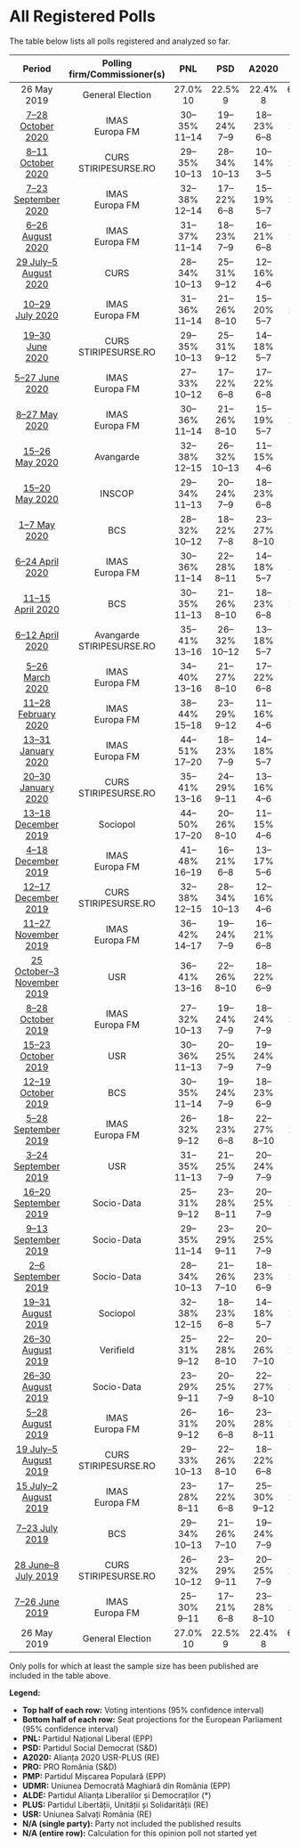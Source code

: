 # All Registered Polls

The table below lists all polls registered and analyzed so far.

| Period     | Polling firm/Commissioner(s) | PNL | PSD | A2020 | PRO | PMP | UDMR | ALDE | PLUS | USR |
|:----------:|:----------------------------:|:--:|:--:|:--:|:--:|:--:|:--:|:--:|:--:|:--:|
| 26 May 2019 | General Election | 27.0% <br> 10 | 22.5% <br> 9 | 22.4% <br> 8 | 6.4% <br> 2 | 5.8% <br> 2 | 5.3% <br> 2 | 4.1% <br> 0 | 22.4% <br> 4 | 22.4% <br> 4 |
| [7–28 October 2020](2020-10-28-IMAS.html) | IMAS <br> Europa FM | 30–35% <br> 11–14 | 19–24% <br> 7–9 | 18–23% <br> 6–8 | 10–14% <br> 3–5 | 4–6% <br> 0–2 | 4–7% <br> 0–2 | N/A <br> N/A | N/A <br> N/A | N/A <br> N/A |
| [8–11 October 2020](2020-10-11-CURS.html) | CURS <br> STIRIPESURSE.RO | 29–35% <br> 10–13 | 28–34% <br> 10–13 | 10–14% <br> 3–5 | 7–11% <br> 2–4 | 5–8% <br> 0–2 | 4–7% <br> 0–2 | N/A <br> N/A | N/A <br> N/A | N/A <br> N/A |
| [7–23 September 2020](2020-09-23-IMAS.html) | IMAS <br> Europa FM | 32–38% <br> 12–14 | 17–22% <br> 6–8 | 15–19% <br> 5–7 | 8–11% <br> 2–4 | 3–6% <br> 0–2 | 4–7% <br> 0–2 | 2–4% <br> 0 | N/A <br> N/A | N/A <br> N/A |
| [6–26 August 2020](2020-08-26-IMAS.html) | IMAS <br> Europa FM | 31–37% <br> 11–14 | 18–23% <br> 7–9 | 16–21% <br> 6–8 | 9–13% <br> 3–4 | 3–5% <br> 0–2 | 4–7% <br> 0–2 | 2–4% <br> 0 | N/A <br> N/A | N/A <br> N/A |
| [29 July–5 August 2020](2020-08-05-CURS.html) | CURS | 28–34% <br> 10–13 | 25–31% <br> 9–12 | 12–16% <br> 4–6 | 6–9% <br> 2–3 | 4–6% <br> 0–2 | 3–5% <br> 0–2 | 4–6% <br> 0–2 | N/A <br> N/A | N/A <br> N/A |
| [10–29 July 2020](2020-07-29-IMAS.html) | IMAS <br> Europa FM | 31–36% <br> 11–14 | 21–26% <br> 8–10 | 15–20% <br> 5–7 | 8–12% <br> 3–4 | 3–5% <br> 0–2 | 4–7% <br> 0–2 | 2–5% <br> 0 | N/A <br> N/A | N/A <br> N/A |
| [19–30 June 2020](2020-06-30-CURS.html) | CURS <br> STIRIPESURSE.RO | 29–35% <br> 10–13 | 25–31% <br> 9–12 | 14–18% <br> 5–7 | 6–9% <br> 2–3 | 4–6% <br> 0–2 | 4–6% <br> 0–2 | 4–6% <br> 0–2 | N/A <br> N/A | N/A <br> N/A |
| [5–27 June 2020](2020-06-27-IMAS.html) | IMAS <br> Europa FM | 27–33% <br> 10–12 | 17–22% <br> 6–8 | 17–22% <br> 6–8 | 3–5% <br> 0 | 8–12% <br> 3–4 | 2–5% <br> 0 | 3–6% <br> 0–2 | N/A <br> N/A | N/A <br> N/A |
| [8–27 May 2020](2020-05-27-IMAS.html) | IMAS <br> Europa FM | 30–36% <br> 11–14 | 21–26% <br> 8–10 | 15–19% <br> 5–7 | 9–13% <br> 3–5 | 3–5% <br> 0–1 | 4–7% <br> 0–2 | 3–6% <br> 0–2 | N/A <br> N/A | N/A <br> N/A |
| [15–26 May 2020](2020-05-26-Avangarde.html) | Avangarde | 32–38% <br> 12–15 | 26–32% <br> 10–13 | 11–15% <br> 4–6 | 5–8% <br> 0–3 | 3–5% <br> 0–2 | 4–7% <br> 0–2 | 3–5% <br> 0 | N/A <br> N/A | N/A <br> N/A |
| [15–20 May 2020](2020-05-20-INSCOP.html) | INSCOP | 29–34% <br> 11–13 | 20–24% <br> 7–9 | 18–23% <br> 6–8 | 0–2% <br> 0 | 6–10% <br> 2–3 | 3–6% <br> 0–2 | 3–6% <br> 0–2 | N/A <br> N/A | N/A <br> N/A |
| [1–7 May 2020](2020-05-07-BCS.html) | BCS | 28–32% <br> 10–12 | 18–22% <br> 7–8 | 23–27% <br> 8–10 | 3–5% <br> 0 | 4–6% <br> 0–2 | 1–2% <br> 0 | 5–7% <br> 0–2 | N/A <br> N/A | N/A <br> N/A |
| [6–24 April 2020](2020-04-24-IMAS.html) | IMAS <br> Europa FM | 30–36% <br> 11–14 | 22–28% <br> 8–11 | 14–18% <br> 5–7 | 7–10% <br> 2–4 | 2–5% <br> 0 | 4–7% <br> 0–2 | 3–6% <br> 0–2 | N/A <br> N/A | N/A <br> N/A |
| [11–15 April 2020](2020-04-15-BCS.html) | BCS | 30–35% <br> 11–13 | 21–26% <br> 8–10 | 18–23% <br> 6–8 | 7–11% <br> 2–4 | 6–9% <br> 2–3 | 3–5% <br> 0 | 2–4% <br> 0 | N/A <br> N/A | N/A <br> N/A |
| [6–12 April 2020](2020-04-12-Avangarde.html) | Avangarde <br> STIRIPESURSE.RO | 35–41% <br> 13–16 | 26–32% <br> 10–12 | 13–18% <br> 5–7 | 4–7% <br> 0–2 | 2–4% <br> 0 | 3–6% <br> 0–2 | 3–6% <br> 0–2 | N/A <br> N/A | N/A <br> N/A |
| [5–26 March 2020](2020-03-26-IMAS.html) | IMAS <br> Europa FM | 34–40% <br> 13–16 | 21–27% <br> 8–10 | 17–22% <br> 6–8 | 5–7% <br> 0–3 | 2–5% <br> 0 | 3–6% <br> 0–2 | 2–5% <br> 0 | N/A <br> N/A | N/A <br> N/A |
| [11–28 February 2020](2020-02-28-IMAS.html) | IMAS <br> Europa FM | 38–44% <br> 15–18 | 23–29% <br> 9–12 | 11–16% <br> 4–6 | 3–6% <br> 0–2 | 3–5% <br> 0 | 3–6% <br> 0–2 | 3–6% <br> 0–2 | N/A <br> N/A | N/A <br> N/A |
| [13–31 January 2020](2020-01-31-IMAS.html) | IMAS <br> Europa FM | 44–51% <br> 17–20 | 18–23% <br> 7–9 | 14–18% <br> 5–7 | 3–5% <br> 0–2 | 1–3% <br> 0 | 4–6% <br> 0–2 | 2–4% <br> 0 | N/A <br> N/A | N/A <br> N/A |
| [20–30 January 2020](2020-01-30-CURS.html) | CURS <br> STIRIPESURSE.RO | 35–41% <br> 13–16 | 24–29% <br> 9–11 | 13–16% <br> 4–6 | 5–8% <br> 0–3 | 3–5% <br> 0–2 | 4–7% <br> 0–2 | 3–5% <br> 0–2 | N/A <br> N/A | N/A <br> N/A |
| [13–18 December 2019](2019-12-18-Sociopol.html) | Sociopol | 44–50% <br> 17–20 | 20–26% <br> 8–10 | 11–15% <br> 4–6 | 4–7% <br> 0–2 | 2–4% <br> 0 | 3–5% <br> 0–2 | 1–3% <br> 0 | N/A <br> N/A | N/A <br> N/A |
| [4–18 December 2019](2019-12-18-IMAS.html) | IMAS <br> Europa FM | 41–48% <br> 16–19 | 16–21% <br> 6–8 | 13–17% <br> 5–6 | 5–8% <br> 0–3 | 2–4% <br> 0 | 4–6% <br> 0–2 | 2–5% <br> 0 | N/A <br> N/A | N/A <br> N/A |
| [12–17 December 2019](2019-12-17-CURS.html) | CURS <br> STIRIPESURSE.RO | 32–38% <br> 12–15 | 28–34% <br> 10–13 | 12–16% <br> 4–6 | 5–8% <br> 0–3 | 4–6% <br> 0–2 | 3–5% <br> 0–2 | 3–5% <br> 0–1 | N/A <br> N/A | N/A <br> N/A |
| [11–27 November 2019](2019-11-27-IMAS.html) | IMAS <br> Europa FM | 36–42% <br> 14–17 | 19–24% <br> 7–9 | 16–21% <br> 6–8 | 5–8% <br> 1–3 | 2–4% <br> 0 | 3–6% <br> 0–2 | 2–5% <br> 0 | N/A <br> N/A | N/A <br> N/A |
| [25 October–3 November 2019](2019-11-03-USR.html) | USR | 36–41% <br> 13–16 | 22–26% <br> 8–10 | 18–22% <br> 6–9 | 4–6% <br> 0–2 | 3–6% <br> 0–2 | 3–6% <br> 0–2 | N/A <br> N/A | N/A <br> N/A | N/A <br> N/A |
| [8–28 October 2019](2019-10-28-IMAS.html) | IMAS <br> Europa FM | 27–32% <br> 10–13 | 19–24% <br> 7–9 | 18–24% <br> 7–9 | 9–13% <br> 3–5 | 2–5% <br> 0 | 4–7% <br> 0–2 | 3–6% <br> 0–2 | N/A <br> N/A | N/A <br> N/A |
| [15–23 October 2019](2019-10-23-USR.html) | USR | 30–36% <br> 11–13 | 20–25% <br> 7–9 | 19–24% <br> 7–9 | 3–5% <br> 0 | 5–7% <br> 0–2 | N/A <br> N/A | 3–5% <br> 0 | N/A <br> N/A | N/A <br> N/A |
| [12–19 October 2019](2019-10-19-BCS.html) | BCS | 30–35% <br> 11–14 | 19–24% <br> 7–9 | 18–23% <br> 6–9 | 2–4% <br> 0 | 4–6% <br> 0–2 | 2–4% <br> 0 | 4–6% <br> 0–2 | N/A <br> N/A | N/A <br> N/A |
| [5–28 September 2019](2019-09-28-IMAS.html) | IMAS <br> Europa FM | 26–32% <br> 9–12 | 18–23% <br> 6–8 | 22–27% <br> 8–10 | 8–11% <br> 2–4 | 2–5% <br> 0 | 4–7% <br> 0–2 | 5–8% <br> 1–3 | N/A <br> N/A | N/A <br> N/A |
| [3–24 September 2019](2019-09-24-USR.html) | USR | 31–35% <br> 11–13 | 21–25% <br> 7–9 | 20–24% <br> 7–9 | 4–6% <br> 0–2 | 4–6% <br> 0–2 | N/A <br> N/A | 2–4% <br> 0 | N/A <br> N/A | N/A <br> N/A |
| [16–20 September 2019](2019-09-20-Socio-Data.html) | Socio-Data | 25–31% <br> 9–12 | 23–28% <br> 8–11 | 20–25% <br> 7–9 | 7–11% <br> 2–4 | 4–7% <br> 0–2 | 4–7% <br> 0–2 | 3–5% <br> 0–2 | N/A <br> N/A | N/A <br> N/A |
| [9–13 September 2019](2019-09-13-Socio-Data.html) | Socio-Data | 29–35% <br> 11–14 | 23–29% <br> 9–11 | 20–25% <br> 7–9 | 5–8% <br> 0–2 | 2–4% <br> 0 | 3–5% <br> 0–2 | 4–7% <br> 0–2 | N/A <br> N/A | N/A <br> N/A |
| [2–6 September 2019](2019-09-06-Socio-Data.html) | Socio-Data | 28–34% <br> 10–13 | 21–26% <br> 7–10 | 18–23% <br> 6–9 | 7–11% <br> 2–4 | 4–6% <br> 0–2 | 3–5% <br> 0–2 | 5–7% <br> 0–2 | N/A <br> N/A | N/A <br> N/A |
| [19–31 August 2019](2019-08-31-Sociopol.html) | Sociopol | 32–38% <br> 12–15 | 18–23% <br> 6–8 | 14–18% <br> 5–7 | 9–13% <br> 3–5 | 4–7% <br> 0–2 | 2–4% <br> 0 | 4–7% <br> 0–2 | N/A <br> N/A | N/A <br> N/A |
| [26–30 August 2019](2019-08-30-Verifield.html) | Verifield | 25–31% <br> 9–12 | 22–28% <br> 8–10 | 20–26% <br> 7–10 | 6–10% <br> 2–3 | 1–3% <br> 0 | 3–5% <br> 0–2 | 5–8% <br> 0–3 | N/A <br> N/A | N/A <br> N/A |
| [26–30 August 2019](2019-08-30-Socio-Data.html) | Socio-Data | 23–29% <br> 9–11 | 20–25% <br> 7–9 | 22–27% <br> 8–10 | 8–12% <br> 3–4 | 4–7% <br> 0–2 | 3–5% <br> 0–2 | 5–8% <br> 0–2 | N/A <br> N/A | N/A <br> N/A |
| [5–28 August 2019](2019-08-28-IMAS.html) | IMAS <br> Europa FM | 26–31% <br> 9–12 | 16–20% <br> 6–8 | 23–28% <br> 8–11 | 7–11% <br> 2–4 | 2–4% <br> 0 | 3–6% <br> 0–2 | 6–9% <br> 2–3 | N/A <br> N/A | N/A <br> N/A |
| [19 July–5 August 2019](2019-08-05-CURS.html) | CURS <br> STIRIPESURSE.RO | 29–33% <br> 10–13 | 22–26% <br> 8–10 | 18–22% <br> 6–8 | 6–8% <br> 2–3 | 4–6% <br> 0–2 | 3–5% <br> 0–1 | 7–9% <br> 2–3 | N/A <br> N/A | N/A <br> N/A |
| [15 July–2 August 2019](2019-08-02-IMAS.html) | IMAS <br> Europa FM | 23–28% <br> 8–11 | 17–22% <br> 6–8 | 25–30% <br> 9–12 | 7–11% <br> 2–4 | 2–4% <br> 0 | 3–6% <br> 0–2 | 6–9% <br> 2–3 | N/A <br> N/A | N/A <br> N/A |
| [7–23 July 2019](2019-07-23-BCS.html) | BCS | 29–34% <br> 10–13 | 21–26% <br> 7–10 | 19–24% <br> 7–9 | 1–2% <br> 0 | 3–6% <br> 0–2 | 4–7% <br> 0–2 | 4–6% <br> 0–2 | N/A <br> N/A | N/A <br> N/A |
| [28 June–8 July 2019](2019-07-08-CURS.html) | CURS <br> STIRIPESURSE.RO | 26–32% <br> 10–12 | 23–29% <br> 9–11 | 20–25% <br> 7–9 | 6–10% <br> 2–3 | 3–5% <br> 0–2 | 3–5% <br> 0–2 | 4–6% <br> 0–2 | N/A <br> N/A | N/A <br> N/A |
| [7–26 June 2019](2019-06-26-IMAS.html) | IMAS <br> Europa FM | 25–30% <br> 9–11 | 17–21% <br> 6–8 | 23–28% <br> 8–10 | 8–12% <br> 3–4 | 3–5% <br> 0 | 2–4% <br> 0 | 7–10% <br> 2–4 | N/A <br> N/A | N/A <br> N/A |
| 26 May 2019 | General Election | 27.0% <br> 10 | 22.5% <br> 9 | 22.4% <br> 8 | 6.4% <br> 2 | 5.8% <br> 2 | 5.3% <br> 2 | 4.1% <br> 0 | 22.4% <br> 4 | 22.4% <br> 4 |

Only polls for which at least the sample size has been published are included in the table above.

**Legend:**
+ **Top half of each row:** Voting intentions (95% confidence interval)
+ **Bottom half of each row:** Seat projections for the European Parliament (95% confidence interval)
+ **PNL:** Partidul Național Liberal (EPP)
+ **PSD:** Partidul Social Democrat (S&D)
+ **A2020:** Alianța 2020 USR-PLUS (RE)
+ **PRO:** PRO România (S&D)
+ **PMP:** Partidul Mișcarea Populară (EPP)
+ **UDMR:** Uniunea Democrată Maghiară din România (EPP)
+ **ALDE:** Partidul Alianța Liberalilor și Democraților (*)
+ **PLUS:** Partidul Libertății, Unității și Solidarității (RE)
+ **USR:** Uniunea Salvați România (RE)
+ **N/A (single party):** Party not included the published results
+ **N/A (entire row):** Calculation for this opinion poll not started yet

